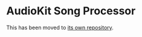 # AudioKit Song Processor

This has been moved to [its own repository](http://github.com/AudioKit/SongProcessor).